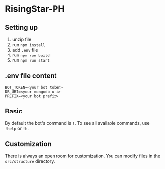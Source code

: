 # RisingStar-PH

## Setting up

1. unzip file
2. run `npm install`
3. add `.env` file
4. run `npm run build`
5. run `npm run start`


## .env file content

```
BOT_TOKEN=<your bot token>
DB_URI=<your mongodb uri>
PREFIX=<your bot prefix>
```

## Basic

By default the bot's command is `!`. To see all available commands, use `!help`
or `!h`.

## Customization

There is always an open room for customization. You can modify files in the
`src/structure` directory.

